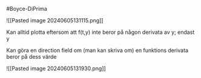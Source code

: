 #Boyce-DiPrima 

![[Pasted image 20240605131115.png]]

Kan alltid plotta eftersom att f(t,y) inte beror på någon derivata av y; endast y

Kan göra en direction field om (man kan skriva om) en funktions derivata beror på dess värde

![[Pasted image 20240605131930.png]]